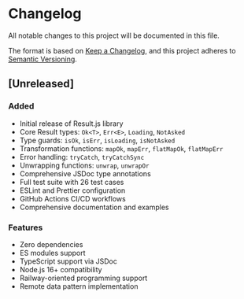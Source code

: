 # Changelog

All notable changes to this project will be documented in this file.

The format is based on [Keep a Changelog](https://keepachangelog.com/en/1.0.0/),
and this project adheres to [Semantic Versioning](https://semver.org/spec/v2.0.0.html).

## [Unreleased]

### Added
- Initial release of Result.js library
- Core Result types: `Ok<T>`, `Err<E>`, `Loading`, `NotAsked`
- Type guards: `isOk`, `isErr`, `isLoading`, `isNotAsked`
- Transformation functions: `mapOk`, `mapErr`, `flatMapOk`, `flatMapErr`
- Error handling: `tryCatch`, `tryCatchSync`
- Unwrapping functions: `unwrap`, `unwrapOr`
- Comprehensive JSDoc type annotations
- Full test suite with 26 test cases
- ESLint and Prettier configuration
- GitHub Actions CI/CD workflows
- Comprehensive documentation and examples

### Features
- Zero dependencies
- ES modules support
- TypeScript support via JSDoc
- Node.js 16+ compatibility
- Railway-oriented programming support
- Remote data pattern implementation 